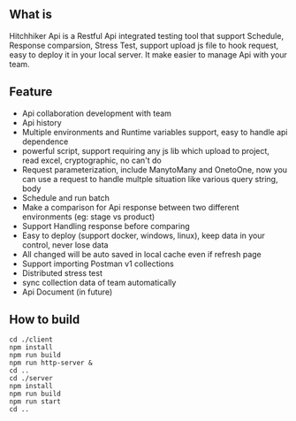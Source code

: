 
## What is
Hitchhiker Api is a Restful Api integrated testing tool that support Schedule, Response comparsion, Stress Test, support upload js file to hook request, easy to deploy it in your local server. It make easier to manage Api with your team.

## Feature
* Api collaboration development with team
* Api history
* Multiple environments and Runtime variables support, easy to handle api dependence
* powerful script, support requiring any js lib which upload to project, read excel, cryptographic, no can't do
* Request parameterization, include ManytoMany and OnetoOne, now you can use a request to handle multple situation like various query string, body
* Schedule and run batch
* Make a comparison for Api response between two different environments (eg: stage vs product)
* Support Handling response before comparing
* Easy to deploy (support docker, windows, linux), keep data in your control, never lose data
* All changed will be auto saved in local cache even if refresh page
* Support importing Postman v1 collections
* Distributed stress test
* sync collection data of team automatically
* Api Document (in future)


## How to build

    cd ./client
    npm install
    npm run build
    npm run http-server &
    cd ..
    cd ./server
    npm install
    npm run build
    npm run start
    cd ..